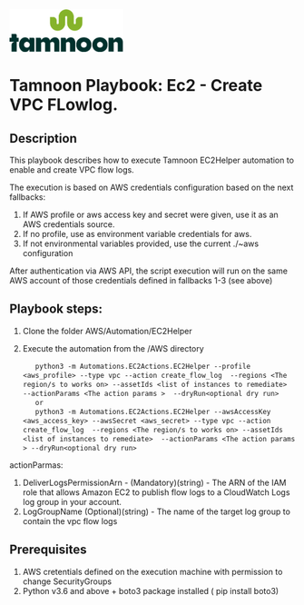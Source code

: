 
<img src="../../images/icons/Tamnoon.png" width="200"/>

# Tamnoon Playbook: Ec2 - Create VPC FLowlog.

## Description
This playbook describes how to execute Tamnoon EC2Helper automation to enable and create VPC flow logs.

The execution is based on AWS credentials configuration based on the next fallbacks:
1. If AWS profile or aws access key and secret were given, use it as an AWS credentials source.
2. If no profile, use as environment variable credentials for aws.
3. If not environmental variables provided, use the current ./~aws configuration

After authentication via AWS API, the script execution will run on the same AWS account of those credentials defined in fallbacks 1-3 (see above)

## Playbook steps:
1. Clone the folder AWS/Automation/EC2Helper
2. Execute the automation from the /AWS directory
 
          python3 -m Automations.EC2Actions.EC2Helper --profile <aws_profile> --type vpc --action create_flow_log  --regions <The region/s to works on> --assetIds <list of instances to remediate>  --actionParams <The action params >  --dryRun<optional dry run>
          or 
          python3 -m Automations.EC2Actions.EC2Helper --awsAccessKey <aws_access_key> --awsSecret <aws_secret> --type vpc --action create_flow_log  --regions <The region/s to works on> --assetIds <list of instances to remediate>  --actionParams <The action params > --dryRun<optional dry run>


actionParmas:
1. DeliverLogsPermissionArn - (Mandatory)(string) - The ARN of the IAM role that allows Amazon EC2 to publish flow logs to a CloudWatch Logs log group in your account.
2. LogGroupName (Optional)(string) - The name of the target log group to contain the vpc flow logs



## Prerequisites 
1. AWS cretentials defined on the execution machine with permission to change SecurityGroups
2. Python v3.6  and above + boto3 package installed ( pip install boto3)


